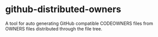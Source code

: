 # github-distributed-owners
A tool for auto generating GitHub compatible CODEOWNERS files from OWNERS files distributed through the file tree.
